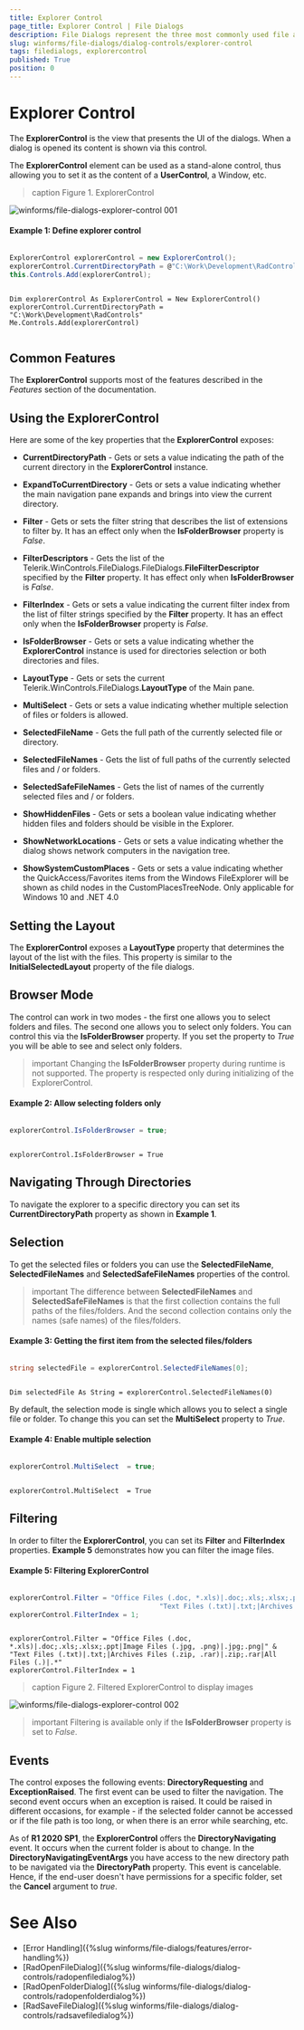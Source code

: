 ```yaml
---
title: Explorer Control
page_title: Explorer Control | File Dialogs
description: File Dialogs represent the three most commonly used file and folder manipulation dialogs
slug: winforms/file-dialogs/dialog-controls/explorer-control
tags: filedialogs, explorercontrol
published: True
position: 0 
---
```


#  Explorer Control

The **ExplorerControl** is the view that presents the UI of the dialogs. When a dialog is opened its content is shown via this control.

The **ExplorerControl** element can be used as a stand-alone control, thus allowing you to set it as the content of a **UserControl**, a Window, etc.

>caption Figure 1. ExplorerControl

![winforms/file-dialogs-explorer-control 001](images/file-dialogs-explorer-control001.png) 

####  Example 1: Define explorer control

````C#

ExplorerControl explorerControl = new ExplorerControl();
explorerControl.CurrentDirectoryPath = @"C:\Work\Development\RadControls";
this.Controls.Add(explorerControl);


````
````VB.NET

Dim explorerControl As ExplorerControl = New ExplorerControl()
explorerControl.CurrentDirectoryPath = "C:\Work\Development\RadControls"
Me.Controls.Add(explorerControl)


````

## Common Features

The **ExplorerControl** supports most of the features described in the *Features* section of the documentation.

## Using the ExplorerControl

Here are some of the key properties that the **ExplorerControl** exposes:

* **CurrentDirectoryPath** - Gets or sets a value indicating the path of the current directory in the **ExplorerControl** instance.

* **ExpandToCurrentDirectory** - Gets or sets a value indicating whether the main navigation pane expands and brings into view the current directory.

* **Filter** - Gets or sets the filter string that describes the list of extensions to filter by. It has an effect only when the **IsFolderBrowser** property is *False*.

* **FilterDescriptors** - Gets the list of the Telerik.WinControls.FileDialogs.FileDialogs.**FileFilterDescriptor** specified by the **Filter** property. It has effect only when **IsFolderBrowser** is *False*.

* **FilterIndex** - Gets or sets a value indicating the current filter index from the list of filter strings specified by the **Filter** property. It has an effect only when the **IsFolderBrowser** property is *False*.

* **IsFolderBrowser** - Gets or sets a value indicating whether the **ExplorerControl** instance is used for directories selection or both directories and files.

* **LayoutType** - Gets or sets the current Telerik.WinControls.FileDialogs.**LayoutType** of the Main pane.

* **MultiSelect** - Gets or sets a value indicating whether multiple selection of files or folders is allowed.

* **SelectedFileName** - Gets the full path of the currently selected file or directory.

* **SelectedFileNames** - Gets the list of full paths of the currently selected files and / or folders.

* **SelectedSafeFileNames** - Gets the list of names of the currently selected files and / or folders.

* **ShowHiddenFiles** - Gets or sets a boolean value indicating whether hidden files and folders should be visible in the Explorer.

* **ShowNetworkLocations** - Gets or sets a value indicating whether the dialog shows network computers in the navigation tree.

* **ShowSystemCustomPlaces** - Gets or sets a value indicating whether the QuickAccess/Favorites items from the Windows FileExplorer will be shown as child nodes in the CustomPlacesTreeNode. Only applicable for Windows 10 and .NET 4.0

## Setting the Layout

The **ExplorerControl** exposes a **LayoutType** property that determines the layout of the list with the files. This property is similar to the **InitialSelectedLayout** property of the file dialogs.

## Browser Mode

The control can work in two modes - the first one allows you to select folders and files. The second one allows you to select only folders. You can control this via the **IsFolderBrowser** property. If you set the property to *True* you will be able to see and select only folders.

>important Changing the **IsFolderBrowser** property during runtime is not supported. The property is respected only during initializing of the ExplorerControl.

####  Example 2: Allow selecting folders only 

````C#

explorerControl.IsFolderBrowser = true;

````
````VB.NET

explorerControl.IsFolderBrowser = True

````

## Navigating Through Directories

To navigate the explorer to a specific directory you can set its **CurrentDirectoryPath** property as shown in **Example 1**.

## Selection

To get the selected files or folders you can use the **SelectedFileName**, **SelectedFileNames** and **SelectedSafeFileNames** properties of the control.

>important The difference between **SelectedFileNames** and **SelectedSafeFileNames** is that the first collection contains the full paths of the files/folders. And the second collection contains only the names (safe names) of the files/folders.

####  Example 3: Getting the first item from the selected files/folders

````C#

string selectedFile = explorerControl.SelectedFileNames[0]; 

````
````VB.NET

Dim selectedFile As String = explorerControl.SelectedFileNames(0)

````

By default, the selection mode is single which allows you to select a single file or folder. To change this you can set the **MultiSelect** property to *True*.

####  Example 4: Enable multiple selection

````C#

explorerControl.MultiSelect  = true;

````
````VB.NET

explorerControl.MultiSelect  = True

````

## Filtering 

In order to filter the **ExplorerControl**, you can set its **Filter** and **FilterIndex** properties. **Example 5** demonstrates how you can filter the image files.

####  Example 5: Filtering ExplorerControl

````C#

explorerControl.Filter = "Office Files (.doc, *.xls)|.doc;.xls;.xlsx;.ppt|Image Files (.jpg, .png)|.jpg;.png|" +
                                     "Text Files (.txt)|.txt;|Archives Files (.zip, .rar)|.zip;.rar|All Files (.)|.*";
explorerControl.FilterIndex = 1;

````
````VB.NET

explorerControl.Filter = "Office Files (.doc, *.xls)|.doc;.xls;.xlsx;.ppt|Image Files (.jpg, .png)|.jpg;.png|" & "Text Files (.txt)|.txt;|Archives Files (.zip, .rar)|.zip;.rar|All Files (.)|.*"
explorerControl.FilterIndex = 1

````

>caption Figure 2. Filtered ExplorerControl to display images

![winforms/file-dialogs-explorer-control 002](images/file-dialogs-explorer-control002.png) 

>important Filtering is available only if the **IsFolderBrowser** property is set to *False*.

## Events

The control exposes the following events: **DirectoryRequesting** and **ExceptionRaised**. The first event can be used to filter the navigation. The second event occurs when an exception is raised. It could be raised in different occasions, for example - if the selected folder cannot be accessed or if the file path is too long, or when there is an error while searching, etc.

As of **R1 2020 SP1**, the **ExplorerControl** offers the **DirectoryNavigating** event. It occurs when the current folder is about to change. In the **DirectoryNavigatingEventArgs** you have access to the new directory path to be navigated via the **DirectoryPath** property. This event is cancelable. Hence, if the end-user doesn't have permissions for a specific folder, set the **Cancel** argument to *true*. 

# See Also
 
* [Error Handling]({%slug winforms/file-dialogs/features/error-handling%})
* [RadOpenFileDialog]({%slug winforms/file-dialogs/dialog-controls/radopenfiledialog%})
* [RadOpenFolderDialog]({%slug winforms/file-dialogs/dialog-controls/radopenfolderdialog%})
* [RadSaveFileDialog]({%slug winforms/file-dialogs/dialog-controls/radsavefiledialog%})


